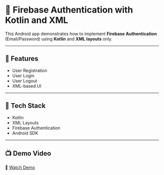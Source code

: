 # 🔐 Firebase Authentication with Kotlin and XML

This Android app demonstrates how to implement **Firebase Authentication** (Email/Password) using **Kotlin** and **XML layouts** only.

---

## 📱 Features

- User Registration
- User Login
- User Logout
- XML-based UI 

---

## 🧰 Tech Stack

- Kotlin
- XML Layouts
- Firebase Authentication
- Android SDK

---
## 📺 Demo Video

🎥 [Watch Demo](https://drive.google.com/file/d/1htYf4aPic5tUpFvU9FrFTet8xqASowqF/view?usp=drive_link)
